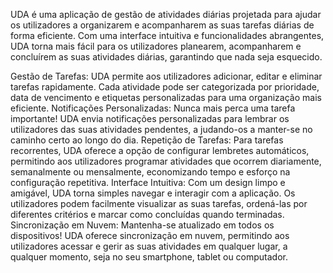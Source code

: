 UDA é uma aplicação de gestão de atividades diárias projetada para ajudar os utilizadores
a organizarem e acompanharem as suas tarefas diárias de forma eficiente. 
Com uma interface intuitiva e funcionalidades abrangentes, UDA torna mais fácil para os utilizadores planearem, 
acompanharem e concluírem as suas atividades diárias, garantindo que nada seja esquecido.


Gestão de Tarefas: UDA permite aos utilizadores adicionar, editar e eliminar tarefas rapidamente. 
Cada atividade pode ser categorizada por prioridade, data de vencimento e etiquetas personalizadas para uma organização 
mais eficiente.
Notificações Personalizadas: Nunca mais perca uma tarefa importante! 
UDA envia notificações personalizadas para lembrar os utilizadores das suas atividades pendentes, a
judando-os a manter-se no caminho certo ao longo do dia.
Repetição de Tarefas: Para tarefas recorrentes,
UDA oferece a opção de configurar lembretes automáticos, 
permitindo aos utilizadores programar atividades que ocorrem diariamente, 
semanalmente ou mensalmente, economizando tempo e esforço na configuração repetitiva.
Interface Intuitiva: Com um design limpo e amigável, UDA torna simples navegar e interagir com a aplicação. Os utilizadores podem facilmente visualizar as suas tarefas, ordená-las por diferentes critérios e marcar como concluídas quando terminadas.
Sincronização em Nuvem: Mantenha-se atualizado em todos os dispositivos! UDA oferece sincronização em nuvem, permitindo aos utilizadores acessar e gerir as suas atividades em qualquer lugar, a qualquer momento, seja no seu smartphone, tablet ou computador.
